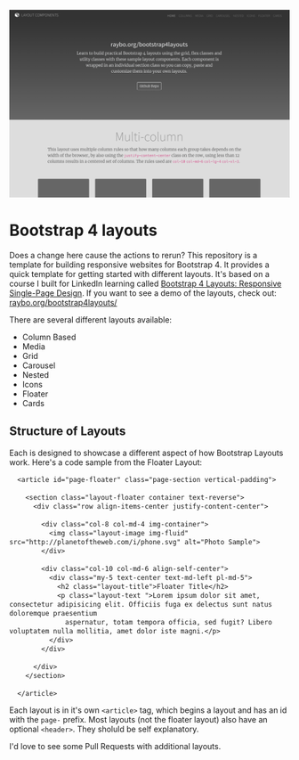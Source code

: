 
![Bootstrap 4 Layouts](screenshot.png)

# Bootstrap 4 layouts

Does a change here cause the actions to rerun? This repository is a template for building responsive websites for Bootstrap 4. It provides a quick template for getting started with different layouts. It's based on a course I built for LinkedIn learning called [Bootstrap 4 Layouts: Responsive Single-Page Design](https://www.linkedin.com/learning/bootstrap-4-layouts-responsive-single-page-design/creating-a-bootstrap-4-layout?u=104). If you want to see a demo of the layouts, check out: [raybo.org/bootstrap4layouts/](http://www.raybo.org/bootstrap4layouts/)

There are several different layouts available:

- Column Based
- Media
- Grid
- Carousel
- Nested
- Icons
- Floater
- Cards

## Structure of Layouts

Each is designed to showcase a different aspect of how Bootstrap Layouts work. Here's a code sample from the Floater Layout:

```
  <article id="page-floater" class="page-section vertical-padding">

    <section class="layout-floater container text-reverse">
      <div class="row align-items-center justify-content-center">

        <div class="col-8 col-md-4 img-container">
          <img class="layout-image img-fluid" src="http://planetoftheweb.com/i/phone.svg" alt="Photo Sample">
        </div>

        <div class="col-10 col-md-6 align-self-center">
          <div class="my-5 text-center text-md-left pl-md-5">
            <h2 class="layout-title">Floater Title</h2>
            <p class="layout-text ">Lorem ipsum dolor sit amet, consectetur adipisicing elit. Officiis fuga ex delectus sunt natus doloremque praesentium
              aspernatur, totam tempora officia, sed fugit? Libero voluptatem nulla mollitia, amet dolor iste magni.</p>
          </div>
        </div>

      </div>
    </section>

  </article>
```

Each layout is in it's own `<article>` tag, which begins a layout and has an id with the `page-` prefix.
Most layouts (not the floater layout) also have an optional `<header>`. They sholuld be self explanatory.

I'd love to see some Pull Requests with additional layouts.

